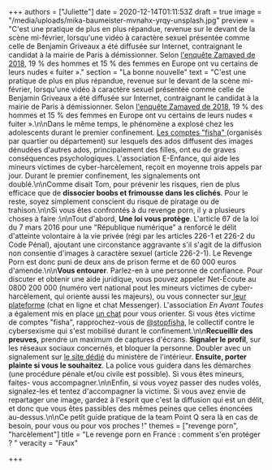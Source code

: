 +++
authors = ["Juliette"]
date = 2020-12-14T01:11:53Z
draft = true
image = "/media/uploads/mika-baumeister-mvnahx-yrqy-unsplash.jpg"
preview = "C'est une pratique de plus en plus répandue, revenue sur le devant de la scène mi-février, lorsqu'une vidéo à caractère sexuel présentée comme celle de Benjamin Griveaux a été diffusée sur Internet, contraignant le candidat à la mairie de Paris à démissionner. Selon [l'enquête Zamaved de 2018](https://www.zavamed.com/fr/etude-zava-2018-sextos-et-nudes.html), 19 % des hommes et 15 % des femmes en Europe ont vu certains de leurs nudes « fuiter »."
section = "La bonne nouvelle"
text = "C'est une pratique de plus en plus répandue, revenue sur le devant de la scène mi-février, lorsqu'une vidéo à caractère sexuel présentée comme celle de Benjamin Griveaux a été diffusée sur Internet, contraignant le candidat à la mairie de Paris à démissionner. Selon [l'enquête Zamaved de 2018](https://www.zavamed.com/fr/etude-zava-2018-sextos-et-nudes.html), 19 % des hommes et 15 % des femmes en Europe ont vu certains de leurs nudes « fuiter ».\n\nDans le même temps, le phénomène a explosé chez les adolescents durant le premier confinement. [Les comptes \"fisha\" ](https://www.lemonde.fr/pixels/article/2020/04/07/harcelement-sexuel-avec-le-confinement-le-retour-en-force-des-comptes-fisha-sur-les-reseaux-sociaux_6035853_4408996.html)(organisés par quartier ou département) sur lesquels des ados diffusent des images dénudées d'autres ados, principalement des filles, ont eu de graves conséquences psychologiques. L'association E-Enfance, qui aide les mineurs victimes de cyber-harcèlement, reçoit en moyenne trois appels par jour. Durant le premier confinement, les signalements ont doublé.\n\nComme disait Tom, pour prévenir les risques, rien de plus efficace que de **dissocier boobs et frimousse dans les clichés**. Pour le reste, soyez simplement conscient du risque de piratage ou de trahison.\n\nSi vous êtes confrontés à du revenge porn, il y a plusieurs choses à faire :\n\nTout d'abord, **Une loi vous protège**. L'article 67 de la loi du 7 mars 2016 pour une \"République numérique\" a renforcé le délit d'atteinte volontaire à la vie privée (régi par les articles 226-1 et 226-2 du Code Pénal), ajoutant une circonstance aggravante s'il s'agit de la diffusion non consentie d'images à caractère sexuel (article 226-2-1). Le Revenge Porn est donc puni de deux ans de prison ferme et de 60 000 euros d'amende.\n\n**Vous entourer**. Parlez-en à une personne de confiance. Pour discuter et obtenir une aide juridique, vous pouvez appeler Net-Écoute au 0800 200 000 (numéro vert national pout les mineurs victimes de cyber-harcèlement, qui oriente aussi les majeurs), ou vous connecter sur[ leur plateforme](https://www.netecoute.fr/#) (chat en ligne et chat Messenger). L'association _En Avant Toutes_ a également mis en place [un chat](https://enavanttoutes.fr/) pour  vous orienter. Si vous êtes victime de comptes \"fisha\", rapprochez-vous de [@stopfisha](https://twitter.com/StopFisha), le collectif contre le cybersexisme qui s'est mobilisé durant le confinement.\n\n**Recueillir des preuves,** prendre un maximum de captures d'écrans. **Signaler le profil**, sur les réseaux sociaux concernés, et bloquer la personne. Doubler avec un signalement sur [le site dédié](https://www.internet-signalement.gouv.fr/PortailWeb/planets/Accueil!input.action) du ministère de l'intérieur. **Ensuite, porter plainte si vous le souhaitez**. La police vous guidera dans les démarches (une procédure pénale et/ou civile est possible). Si vous êtes mineurs, faites- vous accompagner.\n\nEnfin, si vous voyez passer des nudes volés, signalez-les et tentez d'accompagner la victime. Si vous avez envie de repartager une image, gardez à l'esprit que c'est la diffusion qui est un délit, et donc que vous êtes passibles des mêmes peines que celles énoncées au-dessus.\n\nCe petit guide pratique de la team Point Q sera là en cas de besoin, pour vous ou pour vos proches !"
themes = ["revenge porn", "harcèlement"]
title = "Le revenge porn en France : comment s'en protéger ? "
veracity = "Faux"

+++
